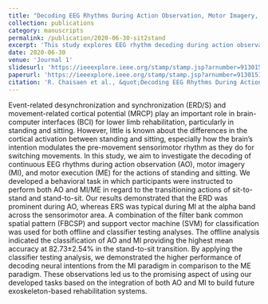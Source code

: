```yaml
---
title: "Decoding EEG Rhythms During Action Observation, Motor Imagery, and Execution for Standing and Sitting"
collection: publications
category: manuscripts
permalink: /publication/2020-06-30-sit2stand
excerpt: 'This study explores EEG rhythm decoding during action observation (AO), motor imagery (MI), and motor execution (ME) for sit-to-stand and stand-to-sit transitions'
date: 2020-06-30
venue: 'Journal 1'
slidesurl: 'https://ieeexplore.ieee.org/stamp/stamp.jsp?arnumber=9130151'
paperurl: 'https://ieeexplore.ieee.org/stamp/stamp.jsp?arnumber=9130151'
citation: 'R. Chaisaen et al., &quot;Decoding EEG Rhythms During Action Observation, Motor Imagery, and Execution for Standing and Sitting,&quot; in <i>IEEE Sensors Journal,</i>. vol. 20, no. 22, pp. 13776-13786, 15 Nov.15, 2020, doi: 10.1109/JSEN.2020.3005968.'
---
```

Event-related desynchronization and synchronization (ERD/S) and movement-related cortical potential (MRCP) play an important role in brain-computer interfaces (BCI) for lower limb rehabilitation, particularly in standing and sitting. However, little is known about the differences in the cortical activation between standing and sitting, especially how the brain’s intention modulates the pre-movement sensorimotor rhythm as they do for switching movements. In this study, we aim to investigate the decoding of continuous EEG rhythms during action observation (AO), motor imagery (MI), and motor execution (ME) for the actions of standing and sitting. We developed a behavioral task in which participants were instructed to perform both AO and MI/ME in regard to the transitioning actions of sit-to-stand and stand-to-sit. Our results demonstrated that the ERD was prominent during AO, whereas ERS was typical during MI at the alpha band across the sensorimotor area. A combination of the filter bank common spatial pattern (FBCSP) and support vector machine (SVM) for classification was used for both offline and classifier testing analyses. The offline analysis indicated the classification of AO and MI providing the highest mean accuracy at 82.73±2.54% in the stand-to-sit transition. By applying the classifier testing analysis, we demonstrated the higher performance of decoding neural intentions from the MI paradigm in comparison to the ME paradigm. These observations led us to the promising aspect of using our developed tasks based on the integration of both AO and MI to build future exoskeleton-based rehabilitation systems.
